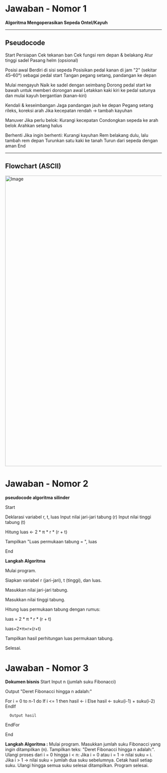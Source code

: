 # Jawaban - Nomor 1  
**Algoritma Mengoperasikan Sepeda Ontel/Kayuh**

---

## Pseudocode
Start
Persiapan
Cek tekanan ban
Cek fungsi rem depan & belakang
Atur tinggi sadel
Pasang helm (opsional)

Posisi awal
Berdiri di sisi sepeda
Posisikan pedal kanan di jam "2" (sekitar 45–60°) sebagai pedal start
Tangan pegang setang, pandangan ke depan

Mulai mengayuh
Naik ke sadel dengan seimbang
Dorong pedal start ke bawah untuk memberi dorongan awal
Letakkan kaki kiri ke pedal satunya dan mulai kayuh bergantian (kanan-kiri)

Kendali & keseimbangan
Jaga pandangan jauh ke depan
Pegang setang rileks, koreksi arah
Jika kecepatan rendah → tambah kayuhan

Manuver
Jika perlu belok:
Kurangi kecepatan
Condongkan sepeda ke arah belok
Arahkan setang halus

Berhenti
Jika ingin berhenti:
Kurangi kayuhan
Rem belakang dulu, lalu tambah rem depan
Turunkan satu kaki ke tanah
Turun dari sepeda dengan aman
End

---

## Flowchart (ASCII)


<img width="631" height="931" alt="Image" src="https://github.com/user-attachments/assets/c136241b-9836-4d3b-a9fb-f567878f512a" />


# Jawaban - Nomor 2
**pseudocode algoritma silinder**

Start

  Deklarasi variabel r, t, luas
  Input nilai jari-jari tabung (r)
  Input nilai tinggi tabung (t)

  Hitung luas ← 2 * π * r * (r + t)

  Tampilkan "Luas permukaan tabung = ", luas
  
End



****Langkah Algoritma****

Mulai program.


Siapkan variabel r (jari-jari), t (tinggi), dan luas.

Masukkan nilai jari-jari tabung.

Masukkan nilai tinggi tabung.

Hitung luas permukaan tabung dengan rumus:

luas = 2 * π * r * (r + t)

luas=2×π×r×(r+t)

Tampilkan hasil perhitungan luas permukaan tabung.


Selesai.



# Jawaban - Nomor 3 
**Dokumen bisnis**
Start
  Input n (jumlah suku Fibonacci)

  Output "Deret Fibonacci hingga n adalah:"

  For i = 0 to n-1 do
      If i <= 1 then
          hasil ← i
      Else
          hasil ← suku(i-1) + suku(i-2)
      EndIf

      Output hasil
  EndFor

End

****Langkah Algoritma :****
Mulai program.
Masukkan jumlah suku Fibonacci yang ingin ditampilkan (n).
Tampilkan teks: "Deret Fibonacci hingga n adalah:".
Ulangi proses dari i = 0 hingga i < n:
Jika i = 0 atau i = 1 → nilai suku = i.
Jika i > 1 → nilai suku = jumlah dua suku sebelumnya.
Cetak hasil setiap suku.
Ulangi hingga semua suku selesai ditampilkan.
Program selesai.
